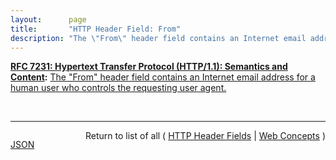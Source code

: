 ```yaml
---
layout:      page
title:       "HTTP Header Field: From"
description: "The \"From\" header field contains an Internet email address for a human user who controls the requesting user agent."
---
```


**[RFC 7231: Hypertext Transfer Protocol (HTTP/1.1): Semantics and Content](/specs/IETF/RFC/7231 "The Hypertext Transfer Protocol (HTTP) is an application-level protocol for distributed, collaborative, hypertext information systems. This document defines the semantics of HTTP/1.1 messages as expressed by request methods, request header fields, response status codes, and response header fields, along with the payload of messages (metadata and body content) and mechanisms for content negotiation."):** [The "From" header field contains an Internet email address for a human user who controls the requesting user agent.](http://tools.ietf.org/html/rfc7231#section-5.5.1 "Read documentation for HTTP Header Field &#34;From&#34;")

<br/>
<hr/>

<p style="float : left"><a href="From.json" title="JSON representing this particular Web Concept value">JSON</a></p>
<p style="text-align: right">Return to list of all ( <a href="../http-headers">HTTP Header Fields</a> | <a href="../">Web Concepts</a> )</p>
